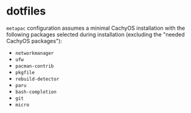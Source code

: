 # dotfiles

`metapac` configuration assumes a minimal CachyOS installation with the following packages selected during installation (excluding the "needed CachyOS packages"):
- `networkmanager`
- `ufw`
- `pacman-contrib`
- `pkgfile`
- `rebuild-detector`
- `paru`
- `bash-completion`
- `git`
- `micro`

